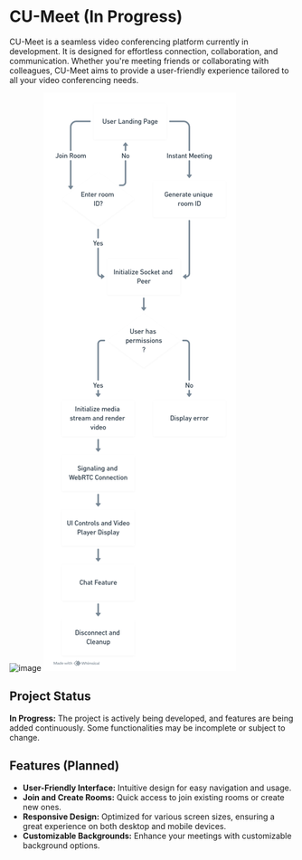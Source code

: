 # CU-Meet (In Progress)

CU-Meet is a seamless video conferencing platform currently in development. It is designed for effortless connection, collaboration, and communication. Whether you're meeting friends or collaborating with colleagues, CU-Meet aims to provide a user-friendly experience tailored to all your video conferencing needs.

![image](https://github.com/user-attachments/assets/e128e1db-6160-4ebd-a9e3-89e644646722)
![flowhart](image.png)

## Project Status

**In Progress:** The project is actively being developed, and features are being added continuously. Some functionalities may be incomplete or subject to change.

## Features (Planned)

- **User-Friendly Interface:** Intuitive design for easy navigation and usage.
- **Join and Create Rooms:** Quick access to join existing rooms or create new ones.
- **Responsive Design:** Optimized for various screen sizes, ensuring a great experience on both desktop and mobile devices.
- **Customizable Backgrounds:** Enhance your meetings with customizable background options.

